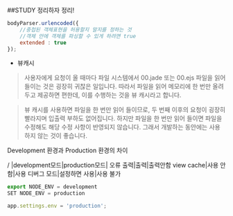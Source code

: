 ##STUDY 정리하자 정리!

```javascript
bodyParser.urlencoded({
    //중첩된 객체표현을 허용할지 말지를 정하는 것
    //객체 안에 객체를 파싱할 수 있게 하려면 true
    extended : true
});
```

* 뷰캐시
> 사용자에게 요청이 올 때마다 파일 시스템에서 00.jade 또는 00.ejs 파일을 읽어들이는 것은 굉장히 귀찮은 일입니다.
> 따라서 파일을 읽어 메모리에 한 번만 올려두고 제공하면 편한데, 이를 수행하는 것을 뷰 캐시라고 합니다.

> 뷰 캐시를 사용하면 파일을 한 번만 읽어 들이므로, 두 번째 이후의 요청이 굉장히 빨라지며 입출력 부하도 없어집니다.
    하지만 파일을 한 번만 읽어 들이면 파일을 수정해도 해당 수정 사항이 반영되지 않습니다. 그래서 개발하는 동안에는 사용하지 않는 것이 좋습니다.

Development 환경과 Production 환경의 차이

 / |development모드|production모드|
오류 출력|출력|출력안함
view cache|사용 안함|사용
디버그 모드|설정하면 사용|사용 불가

```javascript
export NODE_ENV = development
SET NODE_ENV = production

app.settings.env = 'production';
```